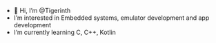- 👋 Hi, I’m @Tigerinth
-  I’m interested in Embedded systems, emulator development and app development
-  I’m currently learning C, C++, Kotlin

<!---
Tigerinth/Tigerinth is a ✨ special ✨ repository because its `README.md` (this file) appears on your GitHub profile.
You can click the Preview link to take a look at your changes.
--->
